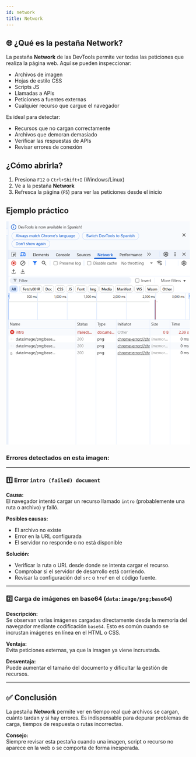 ```yaml
---
id: network
title: Network
---
```


## 🌐 ¿Qué es la pestaña Network?
La pestaña **Network** de las DevTools permite ver todas las peticiones que realiza la página web. Aquí se pueden inspeccionar:
- Archivos de imagen
- Hojas de estilo CSS
- Scripts JS
- Llamadas a APIs
- Peticiones a fuentes externas
- Cualquier recurso que cargue el navegador

Es ideal para detectar:
- Recursos que no cargan correctamente
- Archivos que demoran demasiado
- Verificar las respuestas de APIs
- Revisar errores de conexión

## ¿Cómo abrirla?
1. Presiona `F12` o `Ctrl+Shift+I` (Windows/Linux)
2. Ve a la pestaña **Network**
3. Refresca la página (`F5`) para ver las peticiones desde el inicio

## Ejemplo práctico
![Pestaña Network con errores](./img/network.png)

### Errores detectados en esta imagen:

---

### 1️⃣ Error `intro (failed) document`
**Causa:**  
El navegador intentó cargar un recurso llamado `intro` (probablemente una ruta o archivo) y falló.

**Posibles causas:**
- El archivo no existe
- Error en la URL configurada
- El servidor no responde o no está disponible

**Solución:**
- Verificar la ruta o URL desde donde se intenta cargar el recurso.
- Comprobar si el servidor de desarrollo está corriendo.
- Revisar la configuración del `src` o `href` en el código fuente.

---

### 2️⃣ Carga de imágenes en base64 (`data:image/png;base64`)
**Descripción:**  
Se observan varias imágenes cargadas directamente desde la memoria del navegador mediante codificación `base64`. Esto es común cuando se incrustan imágenes en línea en el HTML o CSS.

**Ventaja:**  
Evita peticiones externas, ya que la imagen ya viene incrustada.

**Desventaja:**  
Puede aumentar el tamaño del documento y dificultar la gestión de recursos.

---

## ✅ Conclusión
La pestaña **Network** permite ver en tiempo real qué archivos se cargan, cuánto tardan y si hay errores. Es indispensable para depurar problemas de carga, tiempos de respuesta o rutas incorrectas.

**Consejo:**  
Siempre revisar esta pestaña cuando una imagen, script o recurso no aparece en la web o se comporta de forma inesperada.
